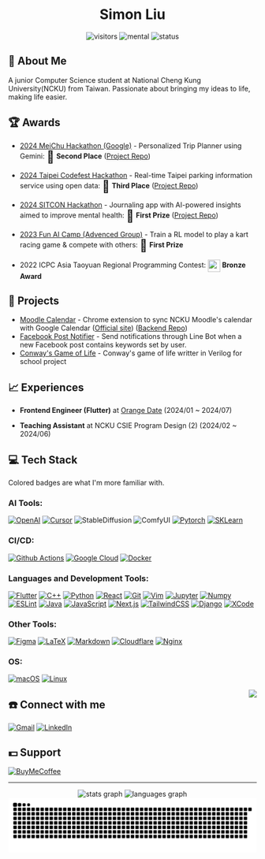 <h1 align="center">Simon Liu</h1>

<div align="center">

![visitors](https://visitor-badge.laobi.icu/badge?page_id=SimonLiu423.SimonLiu423)
![mental](https://img.shields.io/badge/Mental-Stable-pink?style=flat-square&logo=githubsponsors&logoColor=white)
![status](https://img.shields.io/badge/Status-%3C3-pink?style=flat-square&logo=southwestairlines&logoColor=white)

</div>

## 📖 About Me
A junior Computer Science student at National Cheng Kung University(NCKU) from Taiwan.
Passionate about bringing my ideas to life, making life easier.

## 🏆 Awards
- [2024 MeiChu Hackathon (Google)](https://2024.meichuhackathon.org/) - Personalized Trip Planner using Gemini: <font size=5 style="vertical-align:middle;display:inline">🥈</font> **Second Place** ([Project Repo](https://github.com/vaclisinc/Travelity))

- [2024 Taipei Codefest Hackathon](https://codefest.taipei/) - Real-time Taipei parking information service using open data: <font size=5 style="vertical-align:middle;display:inline">🥉</font>  **Third Place** ([Project Repo](https://github.com/vaclisinc/vaclis-TownPass-Services))

- [2024 SITCON Hackathon](https://hackathon.sitcon.org/2024/) - Journaling app with AI-powered insights aimed to improve mental health: <font size=5 style="vertical-align:middle;display:inline">🥇</font> **First Prize** ([Project Repo](https://github.com/sitcon-hackathon2024-archive/team27_cc_diary)) 

- [2023 Fun AI Camp (Advenced Group)](http://mislab.cs.nthu.edu.tw/explorecsr-2/index.html) - Train a RL model to play a kart racing game & compete with others: <font size=5 style="vertical-align:middle;display:inline">🥇</font> **First Prize** 

- 2022 ICPC Asia Taoyuan Regional Programming Contest: <img src="https://cdn-icons-png.flaticon.com/512/179/179250.png" width="25" height="25" style="vertical-align: middle;"> **Bronze Award**

## 📁 Projects
- [Moodle Calendar](https://github.com/SimonLiu423/MoodleCalendar) - Chrome extension to sync NCKU Moodle's calendar with Google Calendar ([Official site](https://mc.simonliu423.dev/)) ([Backend Repo](https://github.com/SimonLiu423/Moodle-Calendar-Backend))
- [Facebook Post Notifier](https://github.com/SimonLiu423/Facebook-Post-Notifier) - Send notifications through Line Bot when a new Facebook post contains keywords set by user.
- [Conway's Game of Life](https://github.com/SimonLiu423/ConwayGOL-Verilog) - Conway's game of life writter in Verilog for school project

## 📈 Experiences
- **Frontend Engineer (Flutter)** at [Orange Date](https://orangedate.com/brand-introduction) (2024/01 ~ 2024/07)

- **Teaching Assistant** at NCKU CSIE Program Design (2) (2024/02 ~ 2024/06)

## 💻 Tech Stack
Colored badges are what I'm more familiar with.

### AI Tools:

[![OpenAI](https://img.shields.io/badge/OpenAI-74aa9c?style=for-the-badge&logo=openai&logoColor=white)](https://openai.com/)
[![Cursor](https://img.shields.io/badge/Cursor-2E3439?style=for-the-badge&logo=cursor&logoColor=white)](https://cursor.sh/)
![StableDiffusion](https://img.shields.io/badge/Stable%20Diffusion-8A2BE2?style=for-the-badge&logoColor=white)
![ComfyUI](https://img.shields.io/badge/ComfyUI-000000?style=for-the-badge&logoColor=white)
[![Pytorch](https://img.shields.io/badge/PyTorch-EE4C2C?style=for-the-badge&logo=pytorch&logoColor=white)](https://pytorch.org/)
[![SKLearn](https://img.shields.io/badge/scikit_learn-F7931E?style=for-the-badge&logo=scikit-learn&logoColor=white)](https://scikit-learn.org/)

### CI/CD:

[![Github Actions](https://img.shields.io/badge/GitHub_Actions-2088FF?style=for-the-badge&logo=github-actions&logoColor=white)](https://github.com/features/actions)
[![Google Cloud](https://img.shields.io/badge/Google_Cloud-4285F4?style=for-the-badge&logo=google-cloud&logoColor=white)](https://cloud.google.com/)
[![Docker](https://img.shields.io/badge/Docker-2CA5E0?style=for-the-badge&logo=docker&logoColor=white)](https://www.docker.com/)


### Languages and Development Tools:


[![Flutter](https://img.shields.io/badge/Flutter-02569B?style=for-the-badge&logo=flutter&logoColor=white)](https://flutter.dev/)
[![C++](https://img.shields.io/badge/C%2B%2B-00599C?style=for-the-badge&logo=c%2B%2B&logoColor=white)](https://cplusplus.com/)
[![Python](https://img.shields.io/badge/Python-3776AB?style=for-the-badge&logo=python&logoColor=white)](https://www.python.org/)
[![React](https://img.shields.io/badge/React-20232A?style=for-the-badge&logo=react&logoColor=61DAFB)](https://reactjs.org/)
[![Git](https://img.shields.io/badge/Git-F05032?style=for-the-badge&logo=git&logoColor=white)](https://git-scm.com/)
[![Vim](https://img.shields.io/badge/Vim-019733?style=for-the-badge&logo=vim&logoColor=white)](https://www.vim.org/)
[![Jupyter](https://img.shields.io/badge/Jupyter-F37626?style=for-the-badge&logo=jupyter&logoColor=white)](https://jupyter.org/)
[![Numpy](https://img.shields.io/badge/Numpy-777BB4?style=for-the-badge&logo=numpy&logoColor=white)](https://numpy.org/)
[![ESLint](https://img.shields.io/badge/eslint-3A33D1?style=for-the-badge&logo=eslint&logoColor=white)](https://eslint.org/)
[![Java](https://img.shields.io/badge/java-%23FFFFFF.svg?style=for-the-badge&logo=openjdk&logoColor=black)](https://www.java.com)
[![JavaScript](https://img.shields.io/badge/JavaScript-FFFFFF?style=for-the-badge&logo=javascript&logoColor=black)](https://developer.mozilla.org/en-US/docs/Web/JavaScript)
[![Next.js](https://img.shields.io/badge/Next.js-FFFFFF?style=for-the-badge&logo=next.js&logoColor=black)](https://nextjs.org/)
[![TailwindCSS](https://img.shields.io/badge/Tailwind_CSS-white?style=for-the-badge&logo=tailwind-css&logoColor=black)](https://tailwindcss.com/)
[![Django](https://img.shields.io/badge/Django-FFFFFF?style=for-the-badge&logo=django&logoColor=black)](https://www.djangoproject.com/)
[![XCode](https://img.shields.io/badge/Xcode-white?style=for-the-badge&logo=Xcode&logoColor=black)](https://developer.apple.com/xcode/)

### Other Tools:

[![Figma](https://img.shields.io/badge/Figma-F24E1E?style=for-the-badge&logo=figma&logoColor=white)](https://www.figma.com/)
[![LaTeX](https://img.shields.io/badge/LaTeX-47A141?style=for-the-badge&logo=LaTeX&logoColor=white)](https://www.latex-project.org/)
[![Markdown](https://img.shields.io/badge/Markdown-000000?style=for-the-badge&logo=markdown&logoColor=white)](https://www.markdownguide.org/)
[![Cloudflare](https://img.shields.io/badge/Cloudflare-FFFFFF?style=for-the-badge&logo=Cloudflare&logoColor=black)](https://www.cloudflare.com/)
[![Nginx](https://img.shields.io/badge/Nginx-FFFFFF?style=for-the-badge&logo=nginx&logoColor=black)](https://www.f5.com/go/product/welcome-to-nginx)


### OS:

[![macOS](https://img.shields.io/badge/macOS-000000?style=for-the-badge&logo=apple&logoColor=white)](https://www.apple.com/macos/)
[![Linux](https://img.shields.io/badge/Linux-FCC624?style=for-the-badge&logo=linux&logoColor=black)](https://www.linux.org/)


<img align="right" height="150" src="https://user-images.githubusercontent.com/74038190/216655848-cf4d7bed-52aa-4740-8c67-1832472051ec.gif"  />

## ☎️ Connect with me

[![Gmail](https://img.shields.io/badge/Gmail-D14836?style=for-the-badge&logo=gmail&logoColor=white)](mailto:simonliu423@gmail.com)
[![LinkedIn](https://img.shields.io/badge/LinkedIn-0077B5?style=for-the-badge&logoColor=white)](https://www.linkedin.com/in/simonliu423)


## 💵 Support

[![BuyMeCoffee](https://img.shields.io/badge/Buy_Me_A_Coffee-FFDD00?style=for-the-badge&logo=buy-me-a-coffee&logoColor=black)](https://www.buymeacoffee.com/simonliu423)

---

<div align="center">
  <img src="https://github-readme-stats.vercel.app/api?username=SimonLiu423&hide_title=false&hide_rank=false&show_icons=true&include_all_commits=true&count_private=true&disable_animations=false&theme=dracula&locale=en&hide_border=false" height="150" alt="stats graph"  />
  <img src="https://github-readme-stats.vercel.app/api/top-langs?username=SimonLiu423&hide=SWIG,CMake,Makefile,Verilog&locale=en&hide_title=false&layout=compact&card_width=320&langs_count=5&theme=dracula&hide_border=false" height="150" alt="languages graph"  />
</div>

<img src="https://raw.githubusercontent.com/SimonLiu423/SimonLiu423/output/snake.svg" alt="Snake animation" />
